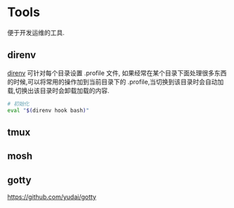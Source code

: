 # Tools

便于开发运维的工具.

## direnv

[direnv](https://github.com/direnv/direnv) 可针对每个目录设置 .profile 文件, 如果经常在某个目录下面处理很多东西的时候,可以将常用的操作加到当前目录下的 .profile,当切换到该目录时会自动加载,切换出该目录时会卸载加载的内容.

```bash
# 初始化
eval "$(direnv hook bash)"
```

## tmux

## mosh


## gotty
https://github.com/yudai/gotty
